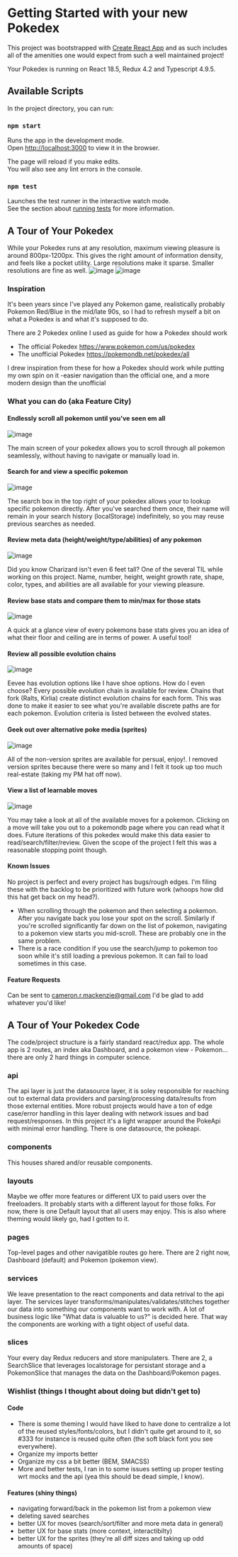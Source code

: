 # Getting Started with your new Pokedex

This project was bootstrapped with [Create React App](https://github.com/facebook/create-react-app) and as such includes all of the amenities one would expect from such a well maintained project!

Your Pokedex is running on React 18.5, Redux 4.2 and Typescript 4.9.5.

## Available Scripts

In the project directory, you can run:

### `npm start`

Runs the app in the development mode.\
Open [http://localhost:3000](http://localhost:3000) to view it in the browser.

The page will reload if you make edits.\
You will also see any lint errors in the console.

### `npm test`

Launches the test runner in the interactive watch mode.\
See the section about [running tests](https://facebook.github.io/create-react-app/docs/running-tests) for more information.

## A Tour of Your Pokedex

While your Pokedex runs at any resolution, maximum viewing pleasure is around 800px-1200px. This gives the right amount of information density, and feels like a pocket utility. Large resolutions make it sparse. Smaller resolutions are fine as well.
![image](https://github.com/cmackenzie/pokedex/assets/453326/844a1c58-2042-4350-b205-f54efa32e197)
![image](https://github.com/cmackenzie/pokedex/assets/453326/083d761a-fa9a-4ea0-945b-51e04edacc6a)

### Inspiration

It's been years since I've played any Pokemon game, realistically probably Pokemon Red/Blue in the mid/late 90s, so I had to refresh myself a bit on what a Pokedex is and what it's supposed to do.

There are 2 Pokedex online I used as guide for how a Pokedex should work

- The official Pokedex https://www.pokemon.com/us/pokedex
- The unofficial Pokedex https://pokemondb.net/pokedex/all

I drew inspiration from these for how a Pokedex should work while putting my own spin on it -easier navigation than the official one, and a more modern design than the unofficial

### What you can do (aka Feature City)

#### Endlessly scroll all pokemon until you've seen em all
![image](https://github.com/cmackenzie/pokedex/assets/453326/08d50876-c958-4109-855f-457236cd02a9)

The main screen of your pokedex allows you to scroll through all pokemon seamlessly, without having to navigate or manually load in.

#### Search for and view a specific pokemon
![image](https://github.com/cmackenzie/pokedex/assets/453326/8bf2fb81-efd4-4644-be5f-99ffb7d4dcd8)

The search box in the top right of your pokedex allows your to lookup specific pokemon directly. After you've searched them once, their name will remain in your search history (localStorage) indefinitely, so you may reuse previous searches as needed.

#### Review meta data (height/weight/type/abilities) of any pokemon
![image](https://github.com/cmackenzie/pokedex/assets/453326/90850566-ad3d-41db-a9d0-95ed25fb9b65)

Did you know Charizard isn't even 6 feet tall? One of the several TIL while working on this project.
Name, number, height, weight growth rate, shape, color, types, and abilities are all available for your viewing pleasure.

#### Review base stats and compare them to min/max for those stats
![image](https://github.com/cmackenzie/pokedex/assets/453326/0c65470d-cbb1-457c-aebe-3871b2bdb602)

A quick at a glance view of every pokemons base stats gives you an idea of what their floor and ceiling are in terms of power. A useful tool!

#### Review all possible evolution chains
![image](https://github.com/cmackenzie/pokedex/assets/453326/0bc3b1f2-e14b-4013-bcf0-d321cd9c92bf)

Eevee has evolution options like I have shoe options. How do I even choose? Every possible evolution chain is available for review. Chains that fork (Ralts, Kirlia) create distinct evolution chains for each form. This was done to make it easier to see what you're available discrete paths are for each pokemon. Evolution criteria is listed between the evolved states.

#### Geek out over alternative poke media (sprites)
![image](https://github.com/cmackenzie/pokedex/assets/453326/5ccde749-c18c-42ad-9b91-ff52e8f460c0)

All of the non-version sprites are available for persual, enjoy!. I removed version sprites because there were so many and I felt it took up too much real-estate (taking my PM hat off now).

#### View a list of learnable moves
![image](https://github.com/cmackenzie/pokedex/assets/453326/4e59a2e0-9d36-4ee9-996f-4aadbec5cb0b)

You may take a look at all of the available moves for a pokemon. Clicking on a move will take you out to a pokemondb page where you can read what it does. Future iterations of this pokedex would make this data easier to read/search/filter/review. Given the scope of the project I felt this was a reasonable stopping point though.

#### Known Issues

No project is perfect and every project has bugs/rough edges. I'm filing these with the backlog to be prioritized with future work (whoops how did this hat get back on my head?).

- When scrolling through the pokemon and then selecting a pokemon. After you navigate back you lose your spot on the scroll. Similarly if you're scrolled significantly far down on the list of pokemon, navigating to a pokemon view starts you mid-scroll. These are probably one in the same problem.
- There is a race condition if you use the search/jump to pokemon too soon while it's still loading a previous pokemon. It can fail to load sometimes in this case.

#### Feature Requests

Can be sent to cameron.r.mackenzie@gmail.com I'd be glad to add whatever you'd like!

## A Tour of Your Pokedex Code

The code/project structure is a fairly standard react/redux app. The whole app is 2 routes, an index aka Dashboard, and a pokemon view - Pokemon... there are only 2 hard things in computer science.

### api

The api layer is just the datasource layer, it is soley responsible for reaching out to external data providers and parsing/processing data/results from those external entities. More robust projects would have a ton of edge case/error handling in this layer dealing with network issues and bad request/responses. In this project it's a light wrapper around the PokeApi with minimal error handling. There is one datasource, the pokeapi.

### components

This houses shared and/or reusable components.

### layouts

Maybe we offer more features or different UX to paid users over the freeloaders. It probably starts with a different layout for those folks. For now, there is one Default layout that all users may enjoy. This is also where theming would likely go, had I gotten to it.

### pages

Top-level pages and other navigatible routes go here. There are 2 right now, Dashboard (default) and Pokemon (pokemon view).

### services

We leave presentation to the react components and data retrival to the api layer. The services layer transforms/manipulates/validates/stitches together our data into something our components want to work with. A lot of business logic like "What data is valuable to us?" is decided here. That way the components are working with a tight object of useful data.

### slices

Your every day Redux reducers and store manipulaters. There are 2, a SearchSlice that leverages localstorage for persistant storage and a PokemonSlice that manages the data on the Dashboard/Pokemon pages.

### Wishlist (things I thought about doing but didn't get to)

#### Code

- There is some theming I would have liked to have done to centralize a lot of the reused styles/fonts/colors, but I didn't quite get around to it, so #333 for instance is reused quite often (the soft black font you see everywhere).
- Organize my imports better
- Organize my css a bit better (BEM, SMACSS)
- More and better tests, I ran in to some issues setting up proper testing wrt mocks and the api (yea this should be dead simple, I know).

#### Features (shiny things)

- navigating forward/back in the pokemon list from a pokemon view
- deleting saved searches
- better UX for moves (search/sort/filter and more meta data in general)
- better UX for base stats (more context, interactibilty)
- better UX for the sprites (they're all diff sizes and taking up odd amounts of space)

